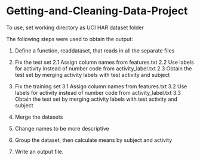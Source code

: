 # Getting-and-Cleaning-Data-Project

To use, set working directory as UCI HAR dataset folder

The following steps were used to obtain the output:

1. Define a function, readdataset, that reads in all the separate files

2. Fix the test set
2.1 Assign column names from features.txt
2.2 Use labels for activity instead of number code from activity_label.txt
2.3 Obtain the test set by merging activity labels with test activity and subject

3. Fix the training set
3.1 Assign column names from features.txt
3.2 Use labels for activity instead of number code from activity_label.txt
3.3 Obtain the test set by merging activity labels with test activity and subject

4. Merge the datasets
5. Change names to be more descriptive
6. Group the dataset, then calculate means by subject and activity
7. Write an output file.
